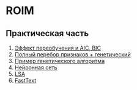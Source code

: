 # ROIM

## Практическая часть 

1. <a href="https://colab.research.google.com/drive/1N1B_jCf9AkehEgnWh52QN2ykHmY3d3E_?usp=sharing">Эффект переобучения  и AIC, BIC</a> 
2. <a href="https://colab.research.google.com/drive/1-60csOBBCVPVSpYOEtYFW88G3LJcH8QO?usp=sharing">Полный перебор признаков + генетический </a> 
3. <a href="https://colab.research.google.com/drive/1G4PlsOaIcR5YG2KyHM43xVzwBPzdQluL?usp=sharing">Пример генетического алгоритма</a> 
4. <a href="https://colab.research.google.com/drive/1ICb8RKgImYwG3y5PzyIoOoSrYEdUifXg?usp=sharing">Нейронная сеть</a> 
5. <a href="https://colab.research.google.com/drive/1CrHUp7MnvbYe5OrOSlx-KdoLSis9Rlss?usp=sharing">LSA</a> 
6. <a href="https://colab.research.google.com/drive/1ayyWdButHLnZlWvVoOQ1-GBIG-NfV3HH?usp=sharing">FastText</a>
